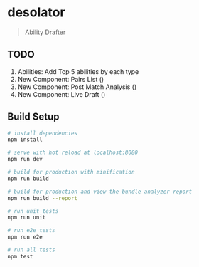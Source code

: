 # desolator

> Ability Drafter

## TODO
1. Abilities: Add Top 5 abilities by each type
2. New Component: Pairs List ()
3. New Component: Post Match Analysis ()
4. New Component: Live Draft ()

## Build Setup

``` bash
# install dependencies
npm install

# serve with hot reload at localhost:8080
npm run dev

# build for production with minification
npm run build

# build for production and view the bundle analyzer report
npm run build --report

# run unit tests
npm run unit

# run e2e tests
npm run e2e

# run all tests
npm test
```
